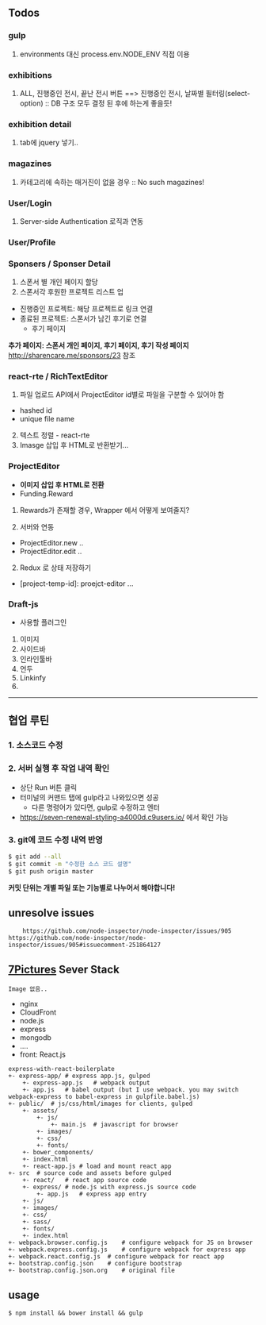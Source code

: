 ## Todos

### gulp
 1. environments 대신 process.env.NODE_ENV 직접 이용

### exhibitions
 1. ALL, 진행중인 전시, 끝난 전시 버튼 ==> 진행중인 전시, 날짜별 필터링(select-option) :: DB 구조 모두 결정 된 후에 하는게 좋을듯!

### exhibition detail
 1. tab에 jquery 넣기..

### magazines
 1. 카테고리에 속하는 매거진이 없을 경우 :: No such magazines!

### User/Login
 1. Server-side Authentication 로직과 연동

### User/Profile

### Sponsers / Sponser Detail
 1. 스폰서 별 개인 페이지 할당
 2. 스폰서각 후원한 프로젝트 리스트 업
  - 진행중인 프로젝트: 해당 프로젝트로 링크 연결
  - 종료된 프로젝트: 스폰서가 남긴 후기로 연결
    - 후기 페이지

__추가 페이지: 스폰서 개인 페이지, 후기 페이지, 후기 작성 페이지__  
http://sharencare.me/sponsors/23 참조

### react-rte / RichTextEditor
 1. 파일 업로드 API에서 ProjectEditor id별로 파일을 구분할 수 있어야 함
  - hashed id
  - unique file name
 2. 텍스트 정렬 - react-rte
 3. Imasge 삽입 후 HTML로 반환받기...

### ProjectEditor
 - __이미지 삽입 후 HTML로 전환__
 - Funding.Reward
  1. Rewards가 존재할 경우, Wrapper 에서 어떻게 보여줄지?

 1. 서버와 연동
  -  ProjectEditor.new ..
  - ProjectEditor.edit ..
 2. Redux 로 상태 저장하기
  - [project-temp-id]: proejct-editor ...

### Draft-js
 - 사용할 플러그인
  1. 이미지
  2. 사이드바
  3. 인라인툴바
  4. 언두
  5. Linkinfy
  6. 

---

## 협업 루틴

### 1. 소스코드 수정

### 2. 서버 실행 후 작업 내역 확인
- 상단 Run 버튼 클릭
- 터미널의 커맨드 탭에 gulp라고 나와있으면 성공
	- 다른 명령어가 있다면, gulp로 수정하고 엔터
- https://seven-renewal-styling-a4000d.c9users.io/ 에서 확인 가능

### 3. git에 코드 수정 내역 반영
```bash
$ git add --all
$ git commit -m "수정한 소스 코드 설명"
$ git push origin master
```
__커밋 단위는 개별 파일 또는 기능별로 나누어서 해야합니다!__

## unresolve issues
```
	https://github.com/node-inspector/node-inspector/issues/905 https://github.com/node-inspector/node-inspector/issues/905#issuecomment-251864127
```

## [7Pictures](https://7pictures.co.kr) Sever Stack
	Image 없음..
 - nginx
 - CloudFront
 - node.js
 - express
 - mongodb
 - ....
 - front: React.js





```
express-with-react-boilerplate
+- express-app/	# express app.js, gulped
	+- express-app.js	# webpack output
	+- app.js	# babel output (but I use webpack. you may switch webpack-express to babel-express in gulpfile.babel.js)
+- public/	# js/css/html/images for clients, gulped
	+- assets/
		+- js/
			+- main.js	# javascript for browser
		+- images/
		+- css/
		+- fonts/
	+- bower_components/
	+- index.html
	+- react-app.js	# load and mount react app
+- src	# source code and assets before gulped
	+- react/	# react app source code
	+- express/	# node.js with express.js source code
		+- app.js	# express app entry
	+- js/
	+- images/
	+- css/
	+- sass/
	+- fonts/
	+- index.html
+- webpack.browser.config.js	# configure webpack for JS on browser
+- webpack.express.config.js	# configure webpack for express app
+- webpack.react.config.js	# configure webpack for react app
+- bootstrap.config.json	# configure bootstrap
+- bootstrap.config.json.org	# original file
```
## usage
```
$ npm install && bower install && gulp
```
